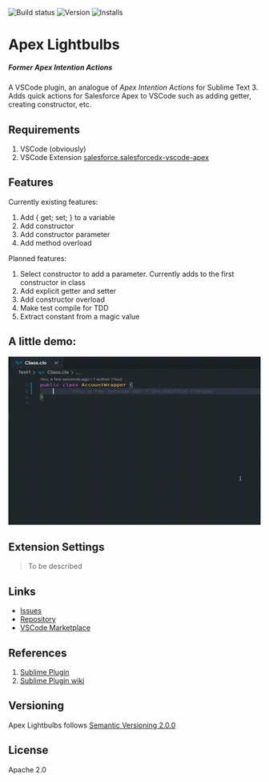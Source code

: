 ![Build status](https://travis-ci.com/nchursin/apex-lightbulbs.svg?branch=master)
![Version](https://img.shields.io/github/package-json/v/nchursin/apex-lightbulbs)
![Installs](https://img.shields.io/visual-studio-marketplace/i/nchursin.apex-lightbulbs)
# Apex Lightbulbs
##### Former _Apex Intention Actions_

A VSCode plugin, an analogue of _Apex Intention Actions_ for Sublime Text 3. Adds quick actions for Salesforce Apex to VSCode such as adding getter, creating constructor, etc.

## Requirements
1. VSCode (obviously)
1. VSCode Extension [salesforce.salesforcedx-vscode-apex](https://marketplace.visualstudio.com/items?itemName=salesforce.salesforcedx-vscode-apex)

## Features
Currently existing features:
1. Add { get; set; } to a variable
1. Add constructor
1. Add constructor parameter
1. Add method overload

Planned features:
1. Select constructor to add a parameter. Currently adds to the first constructor in class
1. Add explicit getter and setter
1. Add constructor overload
1. Make test compile for TDD
1. Extract constant from a magic value

## A little demo:
![Getter-setter demo](https://raw.githubusercontent.com/nchursin/apex-lightbulbs/assets/animations/lightbulbs.gif)

## Extension Settings

>To be described

## Links
* [Issues](https://github.com/nchursin/apex-lightbulbs/issues)
* [Repository](https://github.com/nchursin/apex-lightbulbs)
* [VSCode Marketplace](https://marketplace.visualstudio.com/items?itemName=nchursin.apex-lightbulbs)

## References

1. [Sublime Plugin](https://packagecontrol.io/packages/Apex%20Intention%20Actions)
1. [Sublime Plugin wiki](https://github.com/nchursin/ApexIntentionActions/wiki)

## Versioning
Apex Lightbulbs follows [Semantic Versioning 2.0.0](https://semver.org/)

## License
Apache 2.0
